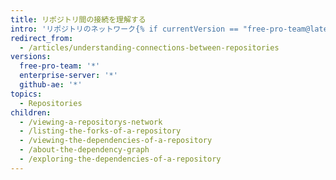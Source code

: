 ```yaml
---
title: リポジトリ間の接続を理解する
intro: 'リポジトリのネットワーク{% if currentVersion == "free-pro-team@latest" %}、リポジトリに依存するプロジェクト{% endif %}やそのフォークを確認することで、リポジトリ間のつながりをより深く理解できます。'
redirect_from:
  - /articles/understanding-connections-between-repositories
versions:
  free-pro-team: '*'
  enterprise-server: '*'
  github-ae: '*'
topics:
  - Repositories
children:
  - /viewing-a-repositorys-network
  - /listing-the-forks-of-a-repository
  - /viewing-the-dependencies-of-a-repository
  - /about-the-dependency-graph
  - /exploring-the-dependencies-of-a-repository
---
```


